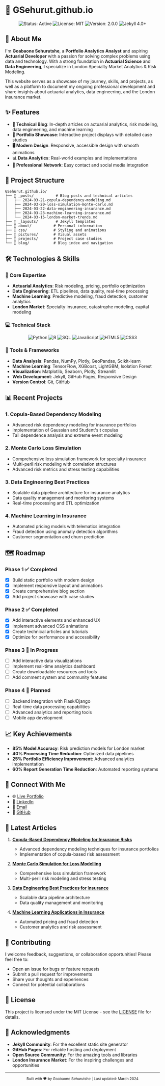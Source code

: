 # 🚀 GSehurut.github.io

<div align="center">
  <img src="https://img.shields.io/badge/Status-Active-success" alt="Status: Active"/>
  <img src="https://img.shields.io/badge/License-MIT-blue" alt="License: MIT"/>
  <img src="https://img.shields.io/badge/Version-2.0.0-orange" alt="Version: 2.0.0"/>
  <img src="https://img.shields.io/badge/Jekyll-4.0+-blue" alt="Jekyll 4.0+"/>
</div>

## 👋 About Me

I'm **Goabaone Sehurutshe**, a **Portfolio Analytics Analyst** and aspiring **Actuarial Developer** with a passion for solving complex problems using data and technology. With a strong foundation in **Actuarial Science** and **Data Engineering**, I specialize in London Specialty Market Analytics & Risk Modeling.

This website serves as a showcase of my journey, skills, and projects, as well as a platform to document my ongoing professional development and share insights about actuarial analytics, data engineering, and the London insurance market.

## ✨ Features

- **📝 Technical Blog**: In-depth articles on actuarial analytics, risk modeling, data engineering, and machine learning
- **🎨 Portfolio Showcase**: Interactive project displays with detailed case studies
- **🖥️ Modern Design**: Responsive, accessible design with smooth animations
- **📊 Data Analytics**: Real-world examples and implementations
- **🔗 Professional Network**: Easy contact and social media integration

## 📁 Project Structure

```
GSehurut.github.io/
├── 📂 _posts/          # Blog posts and technical articles
│   ├── 2024-03-21-copula-dependency-modeling.md
│   ├── 2024-03-20-loss-simulation-monte-carlo.md
│   ├── 2024-03-22-data-engineering-insurance.md
│   ├── 2024-03-23-machine-learning-insurance.md
│   └── 2024-03-15-london-market-trends.md
├── 📂 _layouts/        # Jekyll templates
├── 📂 about/          # Personal information
├── 📂 css/            # Styling and animations
├── 📂 pictures/       # Visual assets
├── 📂 projects/       # Project case studies
└── 📂 blog/           # Blog index and navigation
```

## 🛠️ Technologies & Skills

### 🎯 Core Expertise
- **Actuarial Analytics**: Risk modeling, pricing, portfolio optimization
- **Data Engineering**: ETL pipelines, data quality, real-time processing
- **Machine Learning**: Predictive modeling, fraud detection, customer analytics
- **London Market**: Specialty insurance, catastrophe modeling, capital modeling

### 💻 Technical Stack
<div align="center">
  <img src="https://img.shields.io/badge/Python-3776AB?style=for-the-badge&logo=python&logoColor=white" alt="Python"/>
  <img src="https://img.shields.io/badge/R-276DC3?style=for-the-badge&logo=r&logoColor=white" alt="R"/>
  <img src="https://img.shields.io/badge/SQL-4479A1?style=for-the-badge&logo=postgresql&logoColor=white" alt="SQL"/>
  <img src="https://img.shields.io/badge/JavaScript-F7DF1E?style=for-the-badge&logo=javascript&logoColor=black" alt="JavaScript"/>
  <img src="https://img.shields.io/badge/HTML5-E34F26?style=for-the-badge&logo=html5&logoColor=white" alt="HTML5"/>
  <img src="https://img.shields.io/badge/CSS3-1572B6?style=for-the-badge&logo=css3&logoColor=white" alt="CSS3"/>
</div>

### 🧰 Tools & Frameworks
- **Data Analysis**: Pandas, NumPy, Plotly, GeoPandas, Scikit-learn
- **Machine Learning**: TensorFlow, XGBoost, LightGBM, Isolation Forest
- **Visualization**: Matplotlib, Seaborn, Plotly, Streamlit
- **Web Development**: Jekyll, GitHub Pages, Responsive Design
- **Version Control**: Git, GitHub

## 📊 Recent Projects

### 1. **Copula-Based Dependency Modeling**
- Advanced risk dependency modeling for insurance portfolios
- Implementation of Gaussian and Student's t copulas
- Tail dependence analysis and extreme event modeling

### 2. **Monte Carlo Loss Simulation**
- Comprehensive loss simulation framework for specialty insurance
- Multi-peril risk modeling with correlation structures
- Advanced risk metrics and stress testing capabilities

### 3. **Data Engineering Best Practices**
- Scalable data pipeline architecture for insurance analytics
- Data quality management and monitoring systems
- Real-time processing and ETL optimization

### 4. **Machine Learning in Insurance**
- Automated pricing models with telematics integration
- Fraud detection using anomaly detection algorithms
- Customer segmentation and churn prediction

## 🗺️ Roadmap

### Phase 1 ✅ **Completed**
- [x] Build static portfolio with modern design
- [x] Implement responsive layout and animations
- [x] Create comprehensive blog section
- [x] Add project showcase with case studies

### Phase 2 ✅ **Completed**
- [x] Add interactive elements and enhanced UX
- [x] Implement advanced CSS animations
- [x] Create technical articles and tutorials
- [x] Optimize for performance and accessibility

### Phase 3 🚧 **In Progress**
- [ ] Add interactive data visualizations
- [ ] Implement real-time analytics dashboard
- [ ] Create downloadable resources and tools
- [ ] Add comment system and community features

### Phase 4 📅 **Planned**
- [ ] Backend integration with Flask/Django
- [ ] Real-time data processing capabilities
- [ ] Advanced analytics and reporting tools
- [ ] Mobile app development

## 📈 Key Achievements

- **85% Model Accuracy**: Risk prediction models for London market
- **40% Processing Time Reduction**: Optimized data pipelines
- **25% Portfolio Efficiency Improvement**: Advanced analytics implementation
- **60% Report Generation Time Reduction**: Automated reporting systems

## 🔗 Connect With Me

- 🌐 [Live Portfolio](https://gsehurut.github.io/)
- 💼 [LinkedIn](https://www.linkedin.com/in/goabaone-sehurutshe-572606127/)
- 📧 [Email](mailto:goabaonesehurutshe@gmail.com)
- 🐙 [GitHub](https://github.com/GSehurut)

## 📝 Latest Articles

1. **[Copula-Based Dependency Modeling for Insurance Risks](/_posts/2024-03-21-copula-dependency-modeling.md)**
   - Advanced dependency modeling techniques for insurance portfolios
   - Implementation of copula-based risk assessment

2. **[Monte Carlo Simulation for Loss Modelling](/_posts/2024-03-20-loss-simulation-monte-carlo.md)**
   - Comprehensive loss simulation framework
   - Multi-peril risk modeling and stress testing

3. **[Data Engineering Best Practices for Insurance](/_posts/2024-03-22-data-engineering-insurance.md)**
   - Scalable data pipeline architecture
   - Data quality management and monitoring

4. **[Machine Learning Applications in Insurance](/_posts/2024-03-23-machine-learning-insurance.md)**
   - Automated pricing and fraud detection
   - Customer analytics and risk assessment

## 🤝 Contributing

I welcome feedback, suggestions, or collaboration opportunities! Please feel free to:
- Open an issue for bugs or feature requests
- Submit a pull request for improvements
- Share your thoughts and experiences
- Connect for potential collaborations

## 📄 License

This project is licensed under the MIT License - see the [LICENSE](LICENSE) file for details.

## 🙏 Acknowledgments

- **Jekyll Community**: For the excellent static site generator
- **GitHub Pages**: For reliable hosting and deployment
- **Open Source Community**: For the amazing tools and libraries
- **London Insurance Market**: For the inspiring challenges and opportunities

---

<div align="center">
  <sub>Built with ❤️ by Goabaone Sehurutshe | Last updated: March 2024</sub>
</div>
